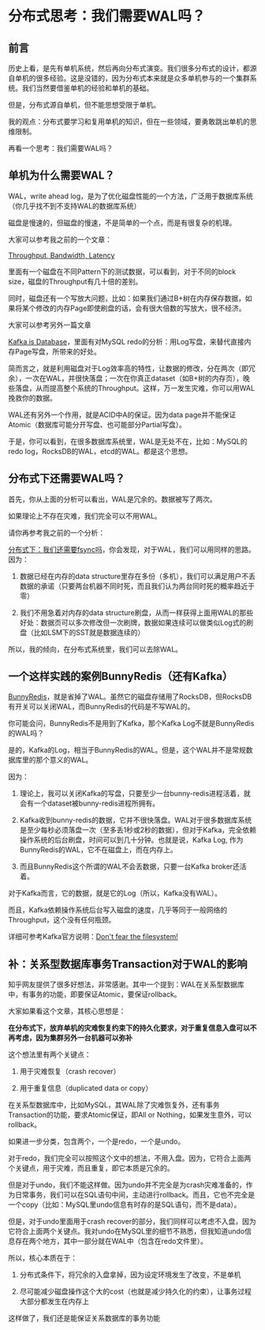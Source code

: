 # 分布式思考：我们需要WAL吗？

## 前言 

历史上看，是先有单机系统，然后再向分布式演变。我们很多分布式的设计，都源自单机的很多经验。这是没错的，因为分布式本来就是众多单机参与的一个集群系统。我们当然要借鉴单机的经验和单机的基础。

但是，分布式源自单机，但不能思想受限于单机。

我的观点：分布式要学习和复用单机的知识，但在一些领域，要勇敢跳出单机的思维限制。

再看一个思考：我们需要WAL吗？

## 单机为什么需要WAL？

WAL，write ahead log，是为了优化磁盘性能的一个方法，广泛用于数据库系统（你几乎找不到不支持WAL的数据库系统）

磁盘是慢速的，但磁盘的慢速，不是简单的一个点，而是有很复杂的机理。

大家可以参考我之前的一个文章：

[Throughput, Bandwidth, Latency](throughput-bandwidth-latency.md)

里面有一个磁盘在不同Pattern下的测试数据，可以看到，对于不同的block size，磁盘的Throughput有几十倍的差别。

同时，磁盘还有一个写放大问题，比如：如果我们通过B+树在内存保存数据，如果将某个修改的内存Page即使刷盘的话，会有很大倍数的写放大，很不经济。

大家可以参考另外一篇文章

[Kafka is Database](https://zhuanlan.zhihu.com/p/392645152)，里面有对MySQL redo的分析：用Log写盘，来替代直接内存Page写盘，所带来的好处。

简而言之，就是利用磁盘对于Log效率高的特性，让数据的修改，分在两次（即冗余），一次在WAL，并很快落盘；一次在你真正dataset（如B+树的内存页），晚些落盘，从而提高整个系统的Throughput。这样，万一发生灾难，你可以用WAL挽救你的数据。

WAL还有另外一个作用，就是ACID中A的保证。因为data page并不能保证Atomic（数据库可能分开写盘、也可能部分Partial写盘）。

于是，你可以看到，在很多数据库系统里，WAL是无处不在，比如：MySQL的redo log，RocksDB的WAL，etcd的WAL。都是这个思想。

## 分布式下还需要WAL吗？

首先，你从上面的分析可以看出，WAL是冗余的。数据被写了两次。

如果理论上不存在灾难，我们完全可以不用WAL。

请你再参考我之前的一个分析：

[分布式下：我们还需要fsync吗](do-we-need-fsync.md)，你会发现，对于WAL，我们可以用同样的思路。因为：

1. 数据已经在内存的data structure里存在多份（多机），我们可以满足用户不丢数据的承诺（只要两台机器不同时死，而且我们认为两台同时死的概率趋近于零）

2. 我们不用急着对内存的data structure刷盘，从而一样获得上面用WAL的那些好处：数据页可以多次修改但一次刷牌，数据如果连续可以做类似Log式的刷盘（比如LSM下的SST就是数据连续的）

所以，我的倾向，在分布式系统里，我们可以去除WAL。

## 一个这样实践的案例BunnyRedis（还有Kafka）

[BunnyRedis](https://zhuanlan.zhihu.com/p/392646113)，就是省掉了WAL。虽然它的磁盘存储用了RocksDB，但RocksDB有开关可以关闭WAL，而BunnyRedis的代码是不写WAL的。

你可能会问，BunnyRedis不是用到了Kafka，那个Kafka Log不就是BunnyRedis的WAL吗？

是的，Kafka的Log，相当于BunnyRedis的WAL。但是，这个WAL并不是常规数据库里的那个意义的WAL。

因为：

1. 理论上，我可以关闭Kafka的写盘，只要至少一台bunny-redis进程活着，就会有一个dataset被bunny-redis进程所拥有。

2. Kafka收到bunny-redis的数据，它并不很快落盘。WAL对于很多数据库系统是至少每秒必须落盘一次（至多丢1秒或2秒的数据），但对于Kafka，完全依赖操作系统的后台刷盘，时间可以到几十分钟。也就是说，Kafka Log, 作为BunnyRedis的WAL，它不在磁盘上，而在内存上。

3. 而且BunnyRedis这个所谓的WAL不会丢数据，只要一台Kafka broker还活着。

对于Kafka而言，它的数据，就是它的Log（所以，Kafka没有WAL）。

而且，Kafka依赖操作系统后台写入磁盘的速度，几乎等同于一般网络的Throughput，这个没有任何瓶颈。

详细可参考Kafka官方说明：[Don't fear the filesystem!](https://kafka.apache.org/documentation/#design_filesystem)

## 补：关系型数据库事务Transaction对于WAL的影响

知乎网友提供了很多好想法，非常感谢。其中一个提到：WAL在关系型数据库中，有事务的功能，即要保证Atomic，要保证rollback。

大家如果看这个文章，其核心思想是：

**在分布式下，放弃单机的灾难恢复约束下的持久化要求，对于重复信息入盘可以不再考虑，因为集群另外一台机器可以弥补**

这个想法里有两个关键点：

1. 用于灾难恢复（crash recover）

2. 用于重复信息（duplicated data or copy）

在关系型数据库中，比如MySQL，其WAL除了灾难恢复外，还有事务Transaction的功能，要求Atomic保证，即All or Nothing，如果发生意外，可以rollback。

如果进一步分类，包含两个，一个是redo，一个是undo。

对于redo，我们完全可以按照这个文中的想法，不用入盘。因为，它符合上面两个关键点，用于灾难，而且重复，即它本质是冗余的。

但是对于undo，我们不能这样做。因为undo并不完全是为crash灾难准备的，作为日常事务，我们可以在SQL语句中间，主动进行rollback。而且，它也不完全是一个copy（比如：MySQL里undo信息有时存的是SQL语句，而不是data）。

但是，对于undo里面用于crash recover的部分，我们同样可以考虑不入盘，因为它符合上面两个关键点。我对undo在MySQL里的细节不熟悉，但我知道undo信息存在两个地方，其中一部分就在WAL中（包含在redo文件里）。

所以，核心本质在于：

1. 分布式条件下，将冗余的入盘拿掉，因为设定环境发生了改变，不是单机

2. 尽可能减少磁盘操作这个大的cost（也就是减少持久化的约束），让事务过程大部分都发生在内存上

这样做了，我们还是能保证关系数据库的事务功能


